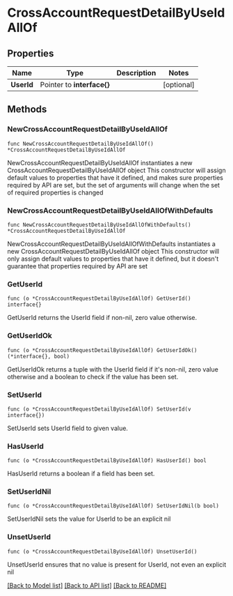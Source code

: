 # CrossAccountRequestDetailByUseIdAllOf

## Properties

Name | Type | Description | Notes
------------ | ------------- | ------------- | -------------
**UserId** | Pointer to **interface{}** |  | [optional] 

## Methods

### NewCrossAccountRequestDetailByUseIdAllOf

`func NewCrossAccountRequestDetailByUseIdAllOf() *CrossAccountRequestDetailByUseIdAllOf`

NewCrossAccountRequestDetailByUseIdAllOf instantiates a new CrossAccountRequestDetailByUseIdAllOf object
This constructor will assign default values to properties that have it defined,
and makes sure properties required by API are set, but the set of arguments
will change when the set of required properties is changed

### NewCrossAccountRequestDetailByUseIdAllOfWithDefaults

`func NewCrossAccountRequestDetailByUseIdAllOfWithDefaults() *CrossAccountRequestDetailByUseIdAllOf`

NewCrossAccountRequestDetailByUseIdAllOfWithDefaults instantiates a new CrossAccountRequestDetailByUseIdAllOf object
This constructor will only assign default values to properties that have it defined,
but it doesn't guarantee that properties required by API are set

### GetUserId

`func (o *CrossAccountRequestDetailByUseIdAllOf) GetUserId() interface{}`

GetUserId returns the UserId field if non-nil, zero value otherwise.

### GetUserIdOk

`func (o *CrossAccountRequestDetailByUseIdAllOf) GetUserIdOk() (*interface{}, bool)`

GetUserIdOk returns a tuple with the UserId field if it's non-nil, zero value otherwise
and a boolean to check if the value has been set.

### SetUserId

`func (o *CrossAccountRequestDetailByUseIdAllOf) SetUserId(v interface{})`

SetUserId sets UserId field to given value.

### HasUserId

`func (o *CrossAccountRequestDetailByUseIdAllOf) HasUserId() bool`

HasUserId returns a boolean if a field has been set.

### SetUserIdNil

`func (o *CrossAccountRequestDetailByUseIdAllOf) SetUserIdNil(b bool)`

 SetUserIdNil sets the value for UserId to be an explicit nil

### UnsetUserId
`func (o *CrossAccountRequestDetailByUseIdAllOf) UnsetUserId()`

UnsetUserId ensures that no value is present for UserId, not even an explicit nil

[[Back to Model list]](../README.md#documentation-for-models) [[Back to API list]](../README.md#documentation-for-api-endpoints) [[Back to README]](../README.md)


